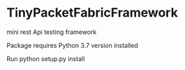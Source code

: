 # TinyPacketFabricFramework
mini rest Api testing framework

Package requires Python 3.7 version installed

Run python setup.py install



